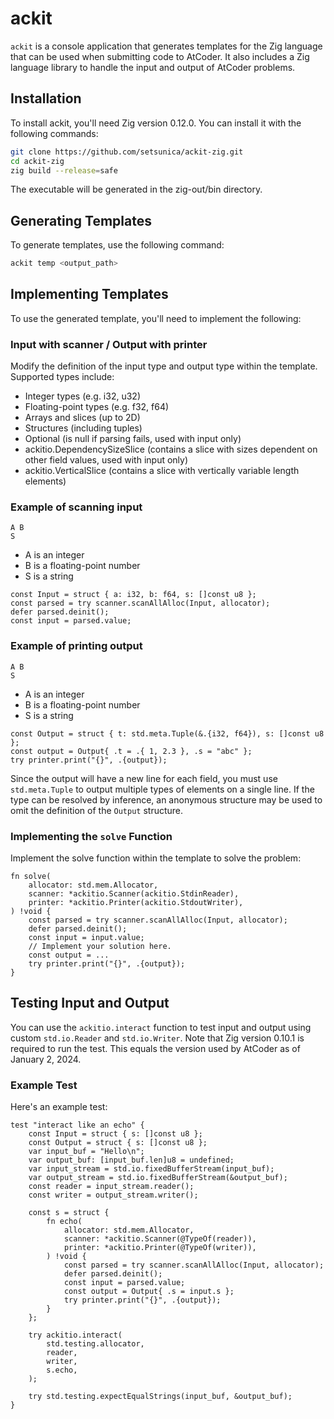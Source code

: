 # ackit
`ackit` is a console application that generates templates for the Zig language that can be used when submitting code to AtCoder. It also includes a Zig language library to handle the input and output of AtCoder problems.


## Installation
To install ackit, you'll need Zig version 0.12.0. You can install it with the following commands:

```bash
git clone https://github.com/setsunica/ackit-zig.git
cd ackit-zig
zig build --release=safe
```
The executable will be generated in the zig-out/bin directory.


## Generating Templates
To generate templates, use the following command:

```bash
ackit temp <output_path>
```

## Implementing Templates
To use the generated template, you'll need to implement the following:

### Input with scanner / Output with printer
Modify the definition of the input type and output type within the template. Supported types include:

* Integer types (e.g. i32, u32)
* Floating-point types (e.g. f32, f64)
* Arrays and slices (up to 2D)
* Structures (including tuples)
* Optional (is null if parsing fails, used with input only)
* ackitio.DependencySizeSlice (contains a slice with sizes dependent on other field values, used with input only)
* ackitio.VerticalSlice (contains a slice with vertically variable length elements)

### Example of scanning input
```
A B
S
```

* A is an integer
* B is a floating-point number
* S is a string

```zig
const Input = struct { a: i32, b: f64, s: []const u8 };
const parsed = try scanner.scanAllAlloc(Input, allocator);
defer parsed.deinit();
const input = parsed.value;
```

### Example of printing output
```
A B
S
```

* A is an integer
* B is a floating-point number
* S is a string

```zig
const Output = struct { t: std.meta.Tuple(&.{i32, f64}), s: []const u8 };
const output = Output{ .t = .{ 1, 2.3 }, .s = "abc" };
try printer.print("{}", .{output});
```
Since the output will have a new line for each field, you must use `std.meta.Tuple` to output multiple types of elements on a single line.
If the type can be resolved by inference, an anonymous structure may be used to omit the definition of the `Output` structure.

### Implementing the `solve` Function
Implement the solve function within the template to solve the problem:

```zig
fn solve(
    allocator: std.mem.Allocator,
    scanner: *ackitio.Scanner(ackitio.StdinReader),
    printer: *ackitio.Printer(ackitio.StdoutWriter),
) !void {
    const parsed = try scanner.scanAllAlloc(Input, allocator);
    defer parsed.deinit();
    const input = input.value;
    // Implement your solution here.
    const output = ...
    try printer.print("{}", .{output});
}
```


## Testing Input and Output
You can use the `ackitio.interact` function to test input and output using custom `std.io.Reader` and `std.io.Writer`.
Note that Zig version 0.10.1 is required to run the test. This equals the version used by AtCoder as of January 2, 2024.


### Example Test
Here's an example test:

```zig
test "interact like an echo" {
    const Input = struct { s: []const u8 };
    const Output = struct { s: []const u8 };
    var input_buf = "Hello\n";
    var output_buf: [input_buf.len]u8 = undefined;
    var input_stream = std.io.fixedBufferStream(input_buf);
    var output_stream = std.io.fixedBufferStream(&output_buf);
    const reader = input_stream.reader();
    const writer = output_stream.writer();

    const s = struct {
        fn echo(
            allocator: std.mem.Allocator,
            scanner: *ackitio.Scanner(@TypeOf(reader)),
            printer: *ackitio.Printer(@TypeOf(writer)),
        ) !void {
            const parsed = try scanner.scanAllAlloc(Input, allocator);
            defer parsed.deinit();
            const input = parsed.value;
            const output = Output{ .s = input.s };
            try printer.print("{}", .{output});
        }
    };

    try ackitio.interact(
        std.testing.allocator,
        reader,
        writer,
        s.echo,
    );

    try std.testing.expectEqualStrings(input_buf, &output_buf);
}
```
